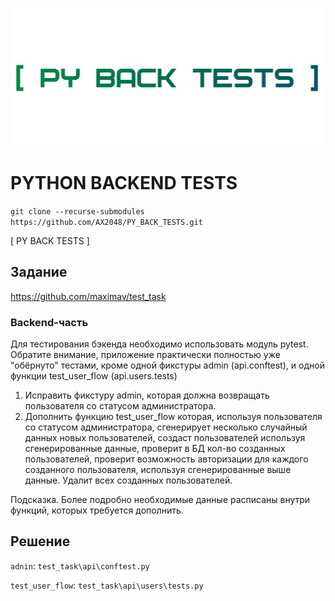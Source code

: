 ![](gitcontent/title.png)

# PYTHON BACKEND TESTS

`git clone --recurse-submodules https://github.com/AX2048/PY_BACK_TESTS.git`

[ PY BACK TESTS ]

## Задание

https://github.com/maximav/test_task

### Backend-часть
Для тестирования бэкенда необходимо использовать модуль pytest. Обратите внимание, приложение практически полностью
уже "обёрнуто" тестами, кроме одной фикстуры admin (api.conftest), и одной функции test_user_flow (api.users.tests)
1. Исправить фикстуру admin, которая должна возвращать пользователя со статусом администратора.
2. Дополнить функцию test_user_flow которая, используя пользователя со статусом администратора, сгенерирует несколько 
случайный данных новых пользователей, создаст пользователей используя сгенерированные данные, проверит в БД кол-во созданных пользователей,
проверит возможность авторизации для каждого созданного пользователя, используя сгенерированные выше данные. Удалит всех созданных пользователей.

Подсказка. 
Более подробно необходимые данные расписаны внутри функций, которых требуется дополнить. 


## Решение


`adnin`: `test_task\api\conftest.py`

`test_user_flow`: `test_task\api\users\tests.py`